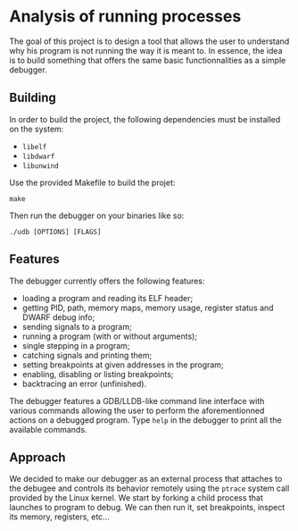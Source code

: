 # Analysis of running processes

The goal of this project is to design a tool that allows the user to understand
why his program is not running the way it is meant to. In essence, the idea is
to build something that offers the same basic functionnalities as a simple
debugger.

## Building
In order to build the project, the following dependencies must be installed on
the system:
- `libelf`
- `libdwarf`
- `libunwind`

Use the provided Makefile to build the projet:
```
make
```
Then run the debugger on your binaries like so:
```
./udb [OPTIONS] [FLAGS]
```

## Features
The debugger currently offers the following features:
- loading a program and reading its ELF header;
- getting PID, path, memory maps, memory usage, register status and DWARF debug info;
- sending signals to a program;
- running a program (with or without arguments);
- single stepping in a program;
- catching signals and printing them;
- setting breakpoints at given addresses in the program;
- enabling, disabling or listing breakpoints;
- backtracing an error (unfinished).

The debugger features a GDB/LLDB-like command line interface with various commands
allowing the user to perform the aforementionned actions on a debugged program.
Type `help` in the debugger to print all the available commands.

## Approach
We decided to make our debugger as an external process that attaches to the debugee
and controls its behavior remotely using the `ptrace` system call provided by the
Linux kernel.
We start by forking a child process that launches to program to debug. We can then
run it, set breakpoints, inspect its memory, registers, etc...
